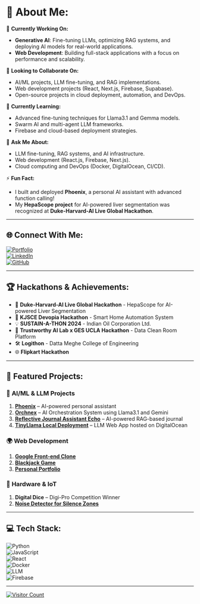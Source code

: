 # 💫 About Me:
🔭 **Currently Working On:**  
- **Generative AI**: Fine-tuning LLMs, optimizing RAG systems, and deploying AI models for real-world applications.  
- **Web Development**: Building full-stack applications with a focus on performance and scalability.  

👯 **Looking to Collaborate On:**  
- AI/ML projects, LLM fine-tuning, and RAG implementations.  
- Web development projects (React, Next.js, Firebase, Supabase).  
- Open-source projects in cloud deployment, automation, and DevOps.  

🌱 **Currently Learning:**  
- Advanced fine-tuning techniques for Llama3.1 and Gemma models.  
- Swarm AI and multi-agent LLM frameworks.  
- Firebase and cloud-based deployment strategies.  

💬 **Ask Me About:**  
- LLM fine-tuning, RAG systems, and AI infrastructure.  
- Web development (React.js, Firebase, Next.js).  
- Cloud computing and DevOps (Docker, DigitalOcean, CI/CD).  

⚡ **Fun Fact:**  
- I built and deployed **Phoenix**, a personal AI assistant with advanced function calling!  
- My **HepaScope project** for AI-powered liver segmentation was recognized at **Duke-Harvard-AI Live Global Hackathon**.  

---

## 🌐 Connect With Me:  
[![Portfolio](https://img.shields.io/badge/Portfolio-harshalmore.me-blue?style=for-the-badge&logo=google-chrome)](https://harshalmore.me/)  
[![LinkedIn](https://img.shields.io/badge/LinkedIn-%230077B5.svg?style=for-the-badge&logo=linkedin&logoColor=white)](https://linkedin.com/in/harshalmore31)  
[![GitHub](https://img.shields.io/badge/GitHub-171515?style=for-the-badge&logo=github&logoColor=white)](https://github.com/harshalmore31)  

---

## 🏆 Hackathons & Achievements:
- 🌟 **Duke-Harvard-AI Live Global Hackathon** - HepaScope for AI-powered Liver Segmentation  
- 🚀 **KJSCE Devopia Hackathon** - Smart Home Automation System  
- 💡 **SUSTAIN-A-THON 2024** - Indian Oil Corporation Ltd.  
- 🔬 **Trustworthy AI Lab x GES UCLA Hackathon** - Data Clean Room Platform  
- 🛠️ **Logithon** - Datta Meghe College of Engineering  
- 🌐 **Flipkart Hackathon**  

---

## 🚀 Featured Projects:

### 🧠 **AI/ML & LLM Projects**
1. **[Phoenix](https://github.com/harshalmore31/phoenix)** – AI-powered personal assistant  
2. **[Orchnex](https://github.com/harshalmore31/orchnex)** – AI Orchestration System using Llama3.1 and Gemini  
3. **[Reflective Journal Assistant Echo](#)** – AI-powered RAG-based journal  
4. **[TinyLlama Local Deployment](https://chat.techive.live/)** – LLM Web App hosted on DigitalOcean  

### 🌍 **Web Development**
1. **[Google Front-end Clone](https://google-clone.techive.live/)**  
2. **[Blackjack Game](https://blackjack.harshalmore.me/)**  
3. **[Personal Portfolio](https://harshalmore.me/)**  

### 🔧 **Hardware & IoT**
1. **Digital Dice** – Digi-Pro Competition Winner  
2. **[Noise Detector for Silence Zones](https://harshalmore.craft.me/lZgxzNUi93SOzQ)**  

---

## 💻 Tech Stack:
![Python](https://img.shields.io/badge/Python-3776AB?style=for-the-badge&logo=python&logoColor=white)  
![JavaScript](https://img.shields.io/badge/JavaScript-F7DF1E?style=for-the-badge&logo=javascript&logoColor=black)  
![React](https://img.shields.io/badge/React.js-61DAFB?style=for-the-badge&logo=react&logoColor=black)  
![Docker](https://img.shields.io/badge/Docker-2496ED?style=for-the-badge&logo=docker&logoColor=white)  
![LLM](https://img.shields.io/badge/LLM-RAG-Ff69b4?style=for-the-badge)  
![Firebase](https://img.shields.io/badge/Firebase-FFCA28?style=for-the-badge&logo=firebase&logoColor=black)  

---

[![Visitor Count](https://visitcount.itsvg.in/api?id=harshalmore31&icon=0&color=0)](https://visitcount.itsvg.in)
